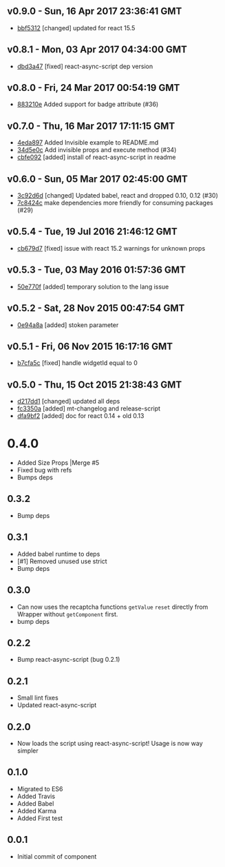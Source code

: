 v0.9.0 - Sun, 16 Apr 2017 23:36:41 GMT
--------------------------------------

- [bbf5312](../../commit/bbf5312) [changed] updated for react 15.5



v0.8.1 - Mon, 03 Apr 2017 04:34:00 GMT
--------------------------------------

- [dbd3a47](../../commit/dbd3a47) [fixed] react-async-script dep version



v0.8.0 - Fri, 24 Mar 2017 00:54:19 GMT
--------------------------------------

- [883210e](../../commit/883210e) Added support for badge attribute (#36)




v0.7.0 - Thu, 16 Mar 2017 17:11:15 GMT
--------------------------------------

- [4eda897](../../commit/4eda897) Added Invisible example to README.md
- [34d5e0c](../../commit/34d5e0c) Add invisible props and execute method (#34)
- [cbfe092](../../commit/cbfe092) [added] install of react-async-script in readme



v0.6.0 - Sun, 05 Mar 2017 02:45:00 GMT
--------------------------------------

- [3c92d6d](../../commit/3c92d6d) [changed] Updated babel, react and dropped 0.10, 0.12 (#30)
- [7c8424c](../../commit/7c8424c) make dependencies more friendly for consuming packages (#29)



v0.5.4 - Tue, 19 Jul 2016 21:46:12 GMT
--------------------------------------

- [cb679d7](../../commit/cb679d7) [fixed] issue with react 15.2 warnings for unknown props



v0.5.3 - Tue, 03 May 2016 01:57:36 GMT
--------------------------------------

- [50e770f](../../commit/50e770f) [added] temporary solution to the lang issue



v0.5.2 - Sat, 28 Nov 2015 00:47:54 GMT
--------------------------------------

- [0e94a8a](../../commit/0e94a8a) [added] stoken parameter



v0.5.1 - Fri, 06 Nov 2015 16:17:16 GMT
--------------------------------------

- [b7cfa5c](../../commit/b7cfa5c) [fixed] handle widgetId equal to 0



v0.5.0 - Thu, 15 Oct 2015 21:38:43 GMT
--------------------------------------

- [d217dd1](../../commit/d217dd1) [changed] updated all deps
- [fc3350a](../../commit/fc3350a) [added] mt-changelog and release-script
- [dfa9bf2](../../commit/dfa9bf2) [added] doc for react 0.14 + old 0.13



# 0.4.0
- Added Size Props |Merge #5
- Fixed bug with refs
- Bumps deps

## 0.3.2
- Bump deps

## 0.3.1
- Added babel runtime to deps
- [#1] Removed unused use strict
- Bump deps

## 0.3.0
- Can now uses the recaptcha functions `getValue` `reset` directly from Wrapper without `getComponent` first.
- bump deps

## 0.2.2
- Bump react-async-script (bug 0.2.1)

## 0.2.1
- Small lint fixes
- Updated react-async-script

## 0.2.0
- Now loads the script using react-async-script! Usage is now way simpler

## 0.1.0
- Migrated to ES6
- Added Travis
- Added Babel
- Added Karma
- Added First test

## 0.0.1
- Initial commit of component
